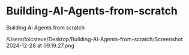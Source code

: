 # Building-AI-Agents-from-scratch
Building AI Agents from scratch

/Users/loicsteve/Desktop/Building-AI-Agents-from-scratch/Screenshot 2024-12-28 at 09.19.27.png